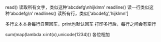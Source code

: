 read()      读取所有文字，类似这种‘abcdefg\nhijklmn’
readline()  读一行类似这种‘abcdefg\n’
readlines() 读所有行，类似[‘abcdefg’,'hijklmn']

多行文本本身每行自带回车，print也默认回车
打印多行后，每行之间会有空行

sum(map(lambda x:int(x),unicode(1234)))
各位相加
